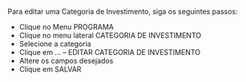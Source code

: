 ﻿Para editar uma Categoria de Investimento, siga os seguintes passos:

* Clique no Menu PROGRAMA
* Clique no menu lateral CATEGORIA DE INVESTIMENTO
* Selecione a categoria
* Clique em ... – EDITAR CATEGORIA DE INVESTIMENTO
* Altere os campos desejados
* Clique em SALVAR

